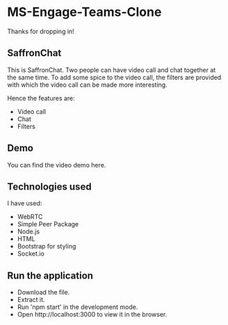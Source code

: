# MS-Engage-Teams-Clone

Thanks for dropping in!

## SaffronChat

This is SaffronChat. Two people can have video call and chat together at the same time.
To add some spice to the video call, the filters are provided with which the video call can be made more interesting.

Hence the features are:
- Video call
- Chat
- Filters

## Demo

You can find the video demo here. 

## Technologies used

I have used:
- WebRTC
- Simple Peer Package
- Node.js
- HTML
- Bootstrap for styling
- Socket.io

## Run the application

- Download the file.
- Extract it.
- Run 'npm start' in the development mode.
- Open http://localhost:3000 to view it in the browser.
